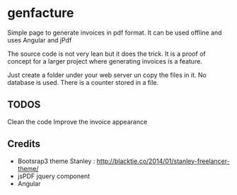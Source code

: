 # genfacture
Simple page to generate invoices in pdf format. It can be used offline and uses Angular and jPdf

The source code is not very lean but it does the trick. It is a proof of concept for a larger project where generating invoices is a feature.

Just create a folder under your web server un copy the files in it. No database is used. There is a counter stored in a file. 

## TODOS
Clean the code
Improve the invoice appearance

## Credits
- Bootsrap3 theme Stanley : http://blacktie.co/2014/01/stanley-freelancer-theme/
- jsPDF jquery component
- Angular

